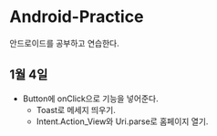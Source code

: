 # Android-Practice
안드로이드를 공부하고 연습한다.

## 1월 4일
 - Button에 onClick으로 기능을 넣어준다.
    - Toast로 메세지 띄우기.
    - Intent.Action_View와 Uri.parse로 홈페이지 열기.
